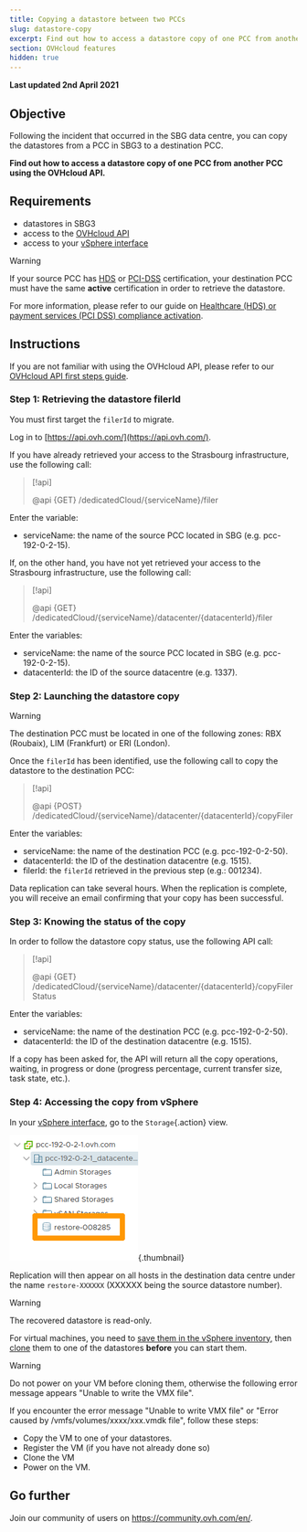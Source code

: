 ```yaml
---
title: Copying a datastore between two PCCs
slug: datastore-copy
excerpt: Find out how to access a datastore copy of one PCC from another PCC via the OVHcloud API
section: OVHcloud features
hidden: true
---
```


**Last updated 2nd April 2021**

## Objective

Following the incident that occurred in the SBG data centre, you can copy the datastores from a PCC in SBG3 to a destination PCC.

**Find out how to access a datastore copy of one PCC from another PCC using the OVHcloud API.**

## Requirements

- datastores in SBG3
- access to the [OVHcloud API](https://api.ovh.com/)
- access to your [vSphere interface](../login-vsphere-interface/)

> [!warning]
>
> If your source PCC has [HDS](https://www.ovhcloud.com/en-gb/enterprise/certification-conformity/hds/) or [PCI-DSS](https://www.ovhcloud.com/en-gb/enterprise/certification-conformity/pci-dss/) certification, your destination PCC must have the same **active** certification in order to retrieve the datastore.
>
> For more information, please refer to our guide on [Healthcare (HDS) or payment services (PCI DSS) compliance activation](../activate-pci-dss-option/).
>

## Instructions

If you are not familiar with using the OVHcloud API, please refer to our [OVHcloud API first steps guide](../../api/first-steps-with-ovh-api/).

### Step 1: Retrieving the datastore filerId

You must first target the `filerId` to migrate.

Log in to [https://api.ovh.com/](https://api.ovh.com/).

If you have already retrieved your access to the Strasbourg infrastructure, use the following call:

> [!api]
>
> @api {GET} /dedicatedCloud/{serviceName}/filer

Enter the variable:

- serviceName: the name of the source PCC located in SBG (e.g. pcc-192-0-2-15).

If, on the other hand, you have not yet retrieved your access to the Strasbourg infrastructure, use the following call:

> [!api]
>
> @api {GET} /dedicatedCloud/{serviceName}/datacenter/{datacenterId}/filer

Enter the variables:

- serviceName: the name of the source PCC located in SBG (e.g. pcc-192-0-2-15).
- datacenterId: the ID of the source datacentre (e.g. 1337).

### Step 2: Launching the datastore copy

> [!warning]
>
> The destination PCC must be located in one of the following zones: RBX (Roubaix), LIM (Frankfurt) or ERI (London).
>

Once the `filerId` has been identified, use the following call to copy the datastore to the destination PCC:

> [!api]
>
> @api {POST} /dedicatedCloud/{serviceName}/datacenter/{datacenterId}/copyFiler

Enter the variables:

- serviceName: the name of the destination PCC (e.g. pcc-192-0-2-50).
- datacenterId: the ID of the destination datacentre (e.g. 1515).
- filerId: the `filerId` retrieved in the previous step (e.g.: 001234).

Data replication can take several hours. When the replication is complete, you will receive an email confirming that your copy has been successful.

### Step 3: Knowing the status of the copy

In order to follow the datastore copy status, use the following API call:

> [!api]
>
> @api {GET} /dedicatedCloud/{serviceName}/datacenter/{datacenterId}/copyFilerStatus

Enter the variables:

- serviceName: the name of the destination PCC (e.g. pcc-192-0-2-50).
- datacenterId: the ID of the destination datacentre (e.g. 1515).

If a copy has been asked for, the API will return all the copy operations, waiting, in progress or done (progress percentage, current transfer size, task state, etc.).

### Step 4: Accessing the copy from vSphere

In your [vSphere interface](../login-vsphere-interface/), go to the `Storage`{.action} view.

![ds_restore](images/ds-restore.png){.thumbnail}

Replication will then appear on all hosts in the destination data centre under the name `restore-XXXXXX` (XXXXXX being the source datastore number).

> [!warning]
>
> The recovered datastore is read-only.
>

For virtual machines, you need to [save them in the vSphere inventory](../vsphere-register-vm-vmx/), then [clone](../clone-a-vm/) them to one of the datastores **before** you can start them.

> [!warning]
> Do not power on your VM before cloning them, otherwise the following error message appears "Unable to write the VMX file".
>

If you encounter the error message "Unable to write VMX file" or "Error caused by /vmfs/volumes/xxxx/xxx.vmdk file", follow these steps:

- Copy the VM to one of your datastores.
- Register the VM (if you have not already done so)
- Clone the VM
- Power on the VM.

## Go further

Join our community of users on <https://community.ovh.com/en/>.
